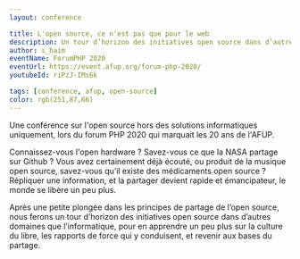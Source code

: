 ```yaml
---
layout: conference

title: L'open source, ce n'est pas que pour le web
description: Un tour d’horizon des initiatives open source dans d’autres domaines que l’informatique, pour en apprendre un peu plus sur la culture du libre.
author: s_haim 
eventName: ForumPHP 2020
eventUrl: https://event.afup.org/forum-php-2020/
youtubeId: riPzJ-IMs6k 

tags: [conference, afup, open-source]
color: rgb(251,87,66) 
---
```

Une conférence sur l'open source hors des solutions informatiques uniquement, lors du forum PHP 2020 qui marquait les 20 ans de l'AFUP.

Connaissez-vous l'open hardware ? Savez-vous ce que la NASA partage sur Github ? Vous avez certainement déjà écouté, ou produit de la musique open source, savez-vous qu’il existe des médicaments open source ? Répliquer une information, et la partager devient rapide et émancipateur, le monde se libère un peu plus.

Après une petite plongée dans les principes de partage de l’open source, nous ferons un tour d’horizon des initiatives open source dans d’autres domaines que l’informatique, pour en apprendre un peu plus sur la culture du libre, les rapports de force qui y conduisent, et revenir aux bases du partage.
